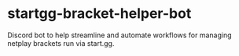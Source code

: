 # startgg-bracket-helper-bot
Discord bot to help streamline and automate workflows for managing netplay brackets run via start.gg.
